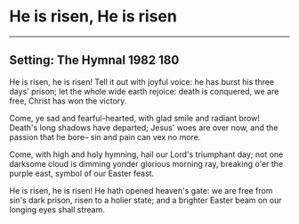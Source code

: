 # He is risen, He is risen

***

## Setting: The Hymnal 1982 180

He is risen, he is risen!
Tell it out with joyful voice:
he has burst his three days' prison;
let the whole wide earth rejoice:
death is conquered, we are free,
Christ has won the victory.

Come, ye sad and fearful-hearted,
with glad smile and radiant brow!
Death's long shadows have departed;
Jesus' woes are over now,
and the passion that he bore–
sin and pain can vex no more.

Come, with high and holy hymning,
hail our Lord's triumphant day;
not one darksome cloud is dimming
yonder glorious morning ray,
breaking o'er the purple east,
symbol of our Easter feast.

He is risen, he is risen!
He hath opened heaven's gate:
we are free from sin's dark prison,
risen to a holier state;
and a brighter Easter beam
on our longing eyes shall stream.